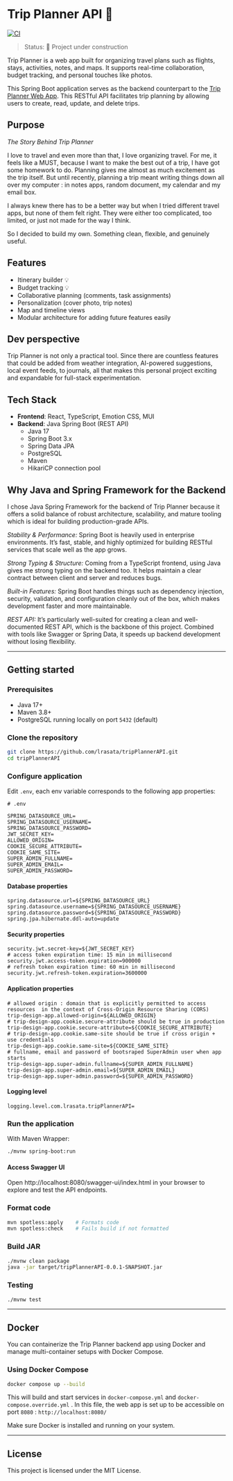 # Trip Planner API 🚧

[![CI](https://github.com/lrasata/tripPlannerAPI/actions/workflows/springboot-ci.yml/badge.svg)](https://github.com/lrasata/tripPlannerAPI/actions/workflows/ci.yml)


> Status: 🚧 Project under construction

Trip Planner is a web app built for organizing travel plans such as flights, stays, activities, notes,
and maps. It supports real-time collaboration, budget tracking, and personal touches like photos.

This Spring Boot application serves as the backend counterpart to the [Trip Planner Web App](https://github.com/lrasata/trip-planner-web-app). 
This RESTful API facilitates trip planning by allowing users to create, read, update, and delete trips.

## Purpose
*The Story Behind Trip Planner*

I love to travel and even more than that, I love organizing travel. For me, it feels like a MUST, because I  want to
make the best out of a trip, I have got some homework to do. Planning gives me almost as much excitement as the trip
itself. But until recently, planning a trip meant writing things down all over my computer : in notes apps, random
document, my calendar and my email box.

I always knew there has to be a better way but when I tried different travel apps, but none of them felt right.
They were either too complicated, too limited, or just not made for the way I think.

So I decided to build my own. Something clean, flexible, and genuinely useful.

## Features

- Itinerary builder :bulb:
- Budget tracking :bulb:
- Collaborative planning (comments, task assignments)
- Personalization (cover photo, trip notes)
- Map and timeline views
- Modular architecture for adding future features easily

## Dev perspective
Trip Planner is not only a practical tool. Since there are countless features that could be added from weather integration,
AI-powered suggestions, local event feeds, to journals, all that makes this personal project exciting and expandable for full-stack experimentation.

## Tech Stack
- **Frontend**: React, TypeScript, Emotion CSS, MUI
- **Backend**: Java Spring Boot (REST API)
  - Java 17
  - Spring Boot 3.x
  - Spring Data JPA
  - PostgreSQL
  - Maven
  - HikariCP connection pool

## Why Java and Spring Framework for the Backend

I chose Java Spring Framework for the backend of Trip Planner because it offers a solid balance of robust architecture, 
scalability, and mature tooling which is ideal for building production-grade APIs.

*Stability & Performance:* Spring Boot is heavily used in enterprise environments. It’s fast, stable, and highly 
optimized for building RESTful services that scale well as the app grows.

*Strong Typing & Structure:* Coming from a TypeScript frontend, using Java gives me strong typing on the backend too. 
It helps maintain a clear contract between client and server and reduces bugs.

*Built-in Features:* Spring Boot handles things such as dependency injection, security, validation, and configuration 
cleanly out of the box, which makes development faster and more maintainable.

*REST API:* It’s particularly well-suited for creating a clean and well-documented REST API, which is the backbone of 
this project. Combined with tools like Swagger or Spring Data, it speeds up backend development without losing 
flexibility.

---

## Getting started

### Prerequisites

- Java 17+
- Maven 3.8+
- PostgreSQL running locally on port `5432` (default)

### Clone the repository

```bash
git clone https://github.com/lrasata/tripPlannerAPI.git
cd tripPlannerAPI
```

### Configure application

Edit `.env`, each env variable corresponds to the following app properties:
````text
# .env

SPRING_DATASOURCE_URL=
SPRING_DATASOURCE_USERNAME=
SPRING_DATASOURCE_PASSWORD=
JWT_SECRET_KEY=
ALLOWED_ORIGIN=
COOKIE_SECURE_ATTRIBUTE=
COOKIE_SAME_SITE=
SUPER_ADMIN_FULLNAME=
SUPER_ADMIN_EMAIL=
SUPER_ADMIN_PASSWORD=
````

#### Database properties
```properties
spring.datasource.url=${SPRING_DATASOURCE_URL}
spring.datasource.username=${SPRING_DATASOURCE_USERNAME}
spring.datasource.password=${SPRING_DATASOURCE_PASSWORD}
spring.jpa.hibernate.ddl-auto=update
```

#### Security properties
```properties
security.jwt.secret-key=${JWT_SECRET_KEY}
# access token expiration time: 15 min in millisecond
security.jwt.access-token.expiration=900000
# refresh token expiration time: 60 min in millisecond
security.jwt.refresh-token.expiration=3600000
```

#### Application properties
```properties
# allowed origin : domain that is explicitly permitted to access resources  in the context of Cross-Origin Resource Sharing (CORS)
trip-design-app.allowed-origin=${ALLOWED_ORIGIN}
# trip-design-app.cookie.secure-attribute should be true in production
trip-design-app.cookie.secure-attribute=${COOKIE_SECURE_ATTRIBUTE}
# trip-design-app.cookie.same-site should be true if cross origin + use credentials
trip-design-app.cookie.same-site=${COOKIE_SAME_SITE}
# fullname, email and password of bootsraped SuperAdmin user when app starts
trip-design-app.super-admin.fullname=${SUPER_ADMIN_FULLNAME}
trip-design-app.super-admin.email=${SUPER_ADMIN_EMAIL}
trip-design-app.super-admin.password=${SUPER_ADMIN_PASSWORD}
```

#### Logging level
```
logging.level.com.lrasata.tripPlannerAPI=
```


### Run the application

With Maven Wrapper:

```bash
./mvnw spring-boot:run
```

#### Access Swagger UI
Open http://localhost:8080/swagger-ui/index.html in your browser to explore and test the API endpoints.

### Format code

```bash
mvn spotless:apply    # Formats code
mvn spotless:check    # Fails build if not formatted
```

### Build JAR

```bash
./mvnw clean package
java -jar target/tripPlannerAPI-0.0.1-SNAPSHOT.jar
```

### Testing

```bash
./mvnw test
```

---

## Docker

You can containerize the Trip Planner backend app using Docker and manage multi-container setups with Docker Compose.

### Using Docker Compose

```bash
docker compose up --build
```

This will build and start services in `docker-compose.yml` and `docker-compose.override.yml` . In this file, the web app is set up to be accessible on port `8080` : `http://localhost:8080/`

Make sure Docker is installed and running on your system.

---

## License

This project is licensed under the MIT License.
